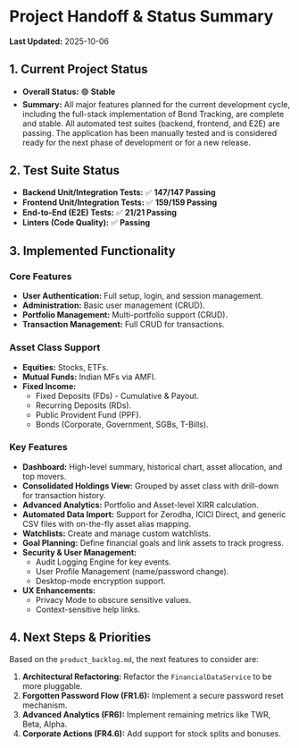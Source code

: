 # Project Handoff & Status Summary

**Last Updated:** 2025-10-06

## 1. Current Project Status

*   **Overall Status:** 🟢 **Stable**
*   **Summary:** All major features planned for the current development cycle, including the full-stack implementation of Bond Tracking, are complete and stable. All automated test suites (backend, frontend, and E2E) are passing. The application has been manually tested and is considered ready for the next phase of development or for a new release.

## 2. Test Suite Status

*   **Backend Unit/Integration Tests:** ✅ **147/147 Passing**
*   **Frontend Unit/Integration Tests:** ✅ **159/159 Passing**
*   **End-to-End (E2E) Tests:** ✅ **21/21 Passing**
*   **Linters (Code Quality):** ✅ **Passing**

## 3. Implemented Functionality

### Core Features
-   **User Authentication:** Full setup, login, and session management.
-   **Administration:** Basic user management (CRUD).
-   **Portfolio Management:** Multi-portfolio support (CRUD).
-   **Transaction Management:** Full CRUD for transactions.

### Asset Class Support
-   **Equities:** Stocks, ETFs.
-   **Mutual Funds:** Indian MFs via AMFI.
-   **Fixed Income:**
    -   Fixed Deposits (FDs) - Cumulative & Payout.
    -   Recurring Deposits (RDs).
    -   Public Provident Fund (PPF).
    -   Bonds (Corporate, Government, SGBs, T-Bills).

### Key Features
-   **Dashboard:** High-level summary, historical chart, asset allocation, and top movers.
-   **Consolidated Holdings View:** Grouped by asset class with drill-down for transaction history.
-   **Advanced Analytics:** Portfolio and Asset-level XIRR calculation.
-   **Automated Data Import:** Support for Zerodha, ICICI Direct, and generic CSV files with on-the-fly asset alias mapping.
-   **Watchlists:** Create and manage custom watchlists.
-   **Goal Planning:** Define financial goals and link assets to track progress.
-   **Security & User Management:**
    -   Audit Logging Engine for key events.
    -   User Profile Management (name/password change).
    -   Desktop-mode encryption support.
-   **UX Enhancements:**
    -   Privacy Mode to obscure sensitive values.
    -   Context-sensitive help links.

## 4. Next Steps & Priorities

Based on the `product_backlog.md`, the next features to consider are:

1.  **Architectural Refactoring:** Refactor the `FinancialDataService` to be more pluggable.
2.  **Forgotten Password Flow (FR1.6):** Implement a secure password reset mechanism.
3.  **Advanced Analytics (FR6):** Implement remaining metrics like TWR, Beta, Alpha.
4.  **Corporate Actions (FR4.6):** Add support for stock splits and bonuses.